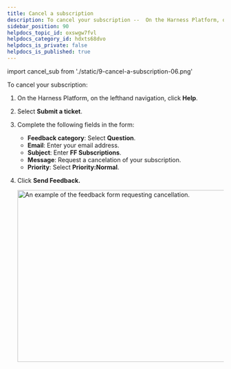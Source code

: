```yaml
---
title: Cancel a subscription
description: To cancel your subscription --  On the Harness Platform, on the lefthand navigation, click Help. Select Submit a ticket. Complete the following fields in the form --  Feedback category  --  Select Question..…
sidebar_position: 90
helpdocs_topic_id: oxswgw7fvl
helpdocs_category_id: hdxts68dvo
helpdocs_is_private: false
helpdocs_is_published: true
---
```


import cancel_sub from './static/9-cancel-a-subscription-06.png'


To cancel your subscription: 

1. On the Harness Platform, on the lefthand navigation, click **Help**.
2. Select **Submit a ticket**.
3. Complete the following fields in the form:
	* **Feedback category**: Select **Question**.
	* **Email**: Enter your email address.
	* **Subject**: Enter **FF Subscriptions**.
	* **Message**: Request a cancelation of your subscription.
	* **Priority**: Select **Priority:Normal**.
4. Click **Send Feedback.**

	
	<img src={cancel_sub} alt="An example of the feedback form requesting cancellation." height="400" width="500" />
	

